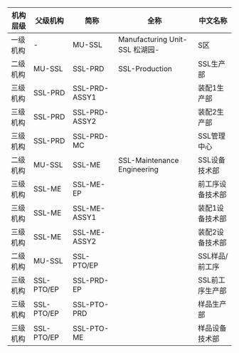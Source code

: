 |	机构层级	|	父级机构	|	简称	|	全称	|	中文名称	|
|---------|---------|------|------|--------|
|	一级机构	|	-	|	MU-SSL	|	Manufacturing Unit-SSL	松湖园-	|	S区	|
|	二级机构	|	MU-SSL	|	SSL-PRD	|	SSL-Production	|	SSL生产部	|
|	三级机构	|	SSL-PRD	|	SSL-PRD-ASSY1	|		|	装配1生产部	|
|	三级机构	|	SSL-PRD	|	SSL-PRD-ASSY2	|		|	装配2生产部	|
|	三级机构	|	SSL-PRD	|	SSL-PRD-MC	|		|	SSL管理中心	|
|	二级机构	|	MU-SSL	|	SSL-ME	|	SSL-Maintenance Engineering	|	SSL设备技术部	|
|	三级机构	|	SSL-ME	|	SSL-ME-EP	|		|	前工序设备技术部	|
|	三级机构	|	SSL-ME	|	SSL-ME-ASSY1	|		|	装配1设备技术部	|
|	三级机构	|	SSL-ME	|	SSL-ME-ASSY2	|		|	装配2设备技术部	|
|	二级机构	|	MU-SSL	|	SSL-PTO/EP	|		|	SSL样品/前工序	|
|	三级机构	|	SSL-PTO/EP	|	SSL-PRD-EP	|		|	SSL前工序生产部	|
|	三级机构	|	SSL-PTO/EP	|	SSL-PTO-PRD	|		|	样品生产部	|
|	三级机构	|	SSL-PTO/EP	|	SSL-PTO-ME	|		|	样品设备技术部	|